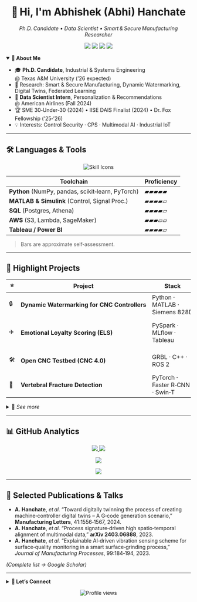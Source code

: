 <!-- Profile README | Updated 2025‑06‑26 -->

<h1 align="center">👋 Hi, I'm Abhishek (Abhi) Hanchate</h1>
<p align="center"><em>Ph.D. Candidate • Data Scientist • Smart & Secure Manufacturing Researcher</em></p>

<p align="center">
  <a href="https://abhishekhanchate.github.io"><img src="https://img.shields.io/badge/Website-000000?style=for-the-badge&logo=githubpages&logoColor=white" /></a>
  <a href="https://scholar.google.com/citations?user=TtxXRU0AAAAJ"><img src="https://img.shields.io/badge/Google%20Scholar-4285F4?style=for-the-badge&logo=google-scholar&logoColor=white" /></a>
  <a href="https://www.linkedin.com/in/abhishekhanchate"><img src="https://img.shields.io/badge/LinkedIn-0A66C2?style=for-the-badge&logo=linkedin&logoColor=white" /></a>
  <a href="mailto:abhishek.hanchate@tamu.edu"><img src="https://img.shields.io/badge/Email-D14836?style=for-the-badge&logo=gmail&logoColor=white" /></a>
</p>

<details open>
<summary><strong>📖 About&nbsp;Me</strong></summary>

<ul>
  <li>🎓 <strong>Ph.D. Candidate</strong>, Industrial & Systems Engineering @ Texas A&amp;M University (’26 expected)</li>
  <li>🔬 Research: Smart & Secure Manufacturing, Dynamic Watermarking, Digital Twins, Federated Learning</li>
  <li>💼 <strong>Data Scientist Intern</strong>, Personalization & Recommendations @ American Airlines (Fall 2024)</li>
  <li>🏆 SME 30‑Under‑30 (2024) • IISE DAIS Finalist (2024) • Dr. Fox Fellowship (’25‑’26)</li>
  <li>💡 Interests: Control Security · CPS · Multimodal AI · Industrial IoT</li>
</ul>

</details>

---

## 🛠️ Languages & Tools

<p align="center">
  <img src="https://skillicons.dev/icons?i=py,matlab,cpp,r,c,aws,postgres,mysql,git,linux,tensorflow,pytorch,tableau&perline=12" alt="Skill Icons" />
</p>

| Toolchain                                         | Proficiency |
| ------------------------------------------------- | ----------- |
| **Python** (NumPy, pandas, scikit‑learn, PyTorch) | ▰▰▰▰▰       |
| **MATLAB & Simulink** (Control, Signal Proc.)     | ▰▰▰▰▱       |
| **SQL** (Postgres, Athena)                        | ▰▰▰▰▱       |
| **AWS** (S3, Lambda, SageMaker)                   | ▰▰▰▱▱       |
| **Tableau / Power BI**                            | ▰▰▰▰▱       |

> Bars are approximate self‑assessment.

---

## 🚀 Highlight Projects

| ⭐   | Project                                      | Stack                           | TL;DR                                              |
| --- | -------------------------------------------- | ------------------------------- | -------------------------------------------------- |
| 🔒  | **Dynamic Watermarking for CNC Controllers** | Python · MATLAB · Siemens 828D  | Detects cyber‑intrusions <22 ms, path error <2 µm  |
| ✈️  | **Emotional Loyalty Scoring (ELS)**          | PySpark · MLflow · Tableau      | 6‑segment recommender ↑ net‑revenue retention 3 pp |
| 🛠️ | **Open CNC Testbed (CNC 4.0)**               | GRBL · C++ · ROS 2              | Open‑architecture sensor‑fusion CPS platform       |
| 🩻  | **Vertebral Fracture Detection**             | PyTorch · Faster R‑CNN · Swin‑T | 92 % AP on VerSe‑20 medical dataset                |

<details>
<summary>🔗 <em>See more</em></summary>

* **SIM‑Hub** – National‑scale cyber‑infrastructure for smart‑manufacturing datasets (NSF CCRI)
* **Cannery 4.0** – ML/AI consultancy for Crider Foods production‑line optimisation
* **ARX Surrogate Modelling** – System ID & anomaly detection for industrial servo motors

</details>

---

## 📊 GitHub Analytics

<p align="center">
  <a href="https://github.com/abhishekhanchate">
    <img src="https://github-readme-stats.vercel.app/api?username=abhishekhanchate&show_icons=true&theme=algolia&hide=issues,contribs&count_private=true&border_radius=8" />
  </a>
  <a href="https://github.com/abhishekhanchate">
    <img src="https://github-readme-streak-stats.herokuapp.com?user=abhishekhanchate&theme=algolia&hide_border=true&border_radius=8" />
  </a>
</p>
<p align="center">
  <a href="https://github.com/abhishekhanchate">
    <img src="https://github-profile-trophy.vercel.app/?username=abhishekhanchate&theme=algolia&title=Repositories,Stars,Commits,Followers,Experience&margin-w=10&margin-h=10" />
  </a>
</p>
<p align="center">
  <a href="https://github.com/abhishekhanchate">
    <img src="https://github-readme-activity-graph.vercel.app/graph?username=abhishekhanchate&theme=github-compact&radius=8" />
  </a>
</p>

---

## 📝 Selected Publications & Talks

* **A. Hanchate**, <em>et al.</em> “Toward digitally twinning the process of creating machine‑controller digital twins – A G‑code generation scenario,” <strong>Manufacturing Letters</strong>, 41:1556‑1567, 2024.
* **A. Hanchate**, <em>et al.</em> “Process signature‑driven high spatio‑temporal alignment of multimodal data,” <strong>arXiv 2403.06888</strong>, 2023.
* **A. Hanchate**, <em>et al.</em> “Explainable AI‑driven vibration sensing scheme for surface‑quality monitoring in a smart surface‑grinding process,” <em>Journal of Manufacturing Processes</em>, 99:184‑194, 2023.

*(Complete list → Google Scholar)*

---

<details>
<summary><strong>🤝 Let’s Connect</strong></summary>

```txt
📧  abhishek.hanchate@tamu.edu
🔗  linkedin.com/in/abhishekhanchate
🌐  abhishekhanchate.github.io
```

</details>

<p align="center">
  <img src="https://komarev.com/ghpvc/?username=abhishekhanchate&style=flat-square&color=blue" alt="Profile views" />
</p>

<!-- 🎉 README ends here. Happy hacking! -->
